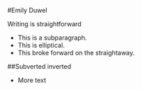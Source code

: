 #Emily Duwel

Writing is straightforward

- This is a subparagraph.
- This is elliptical.
- This broke forward on the straightaway.

##Subverted inverted

- More text